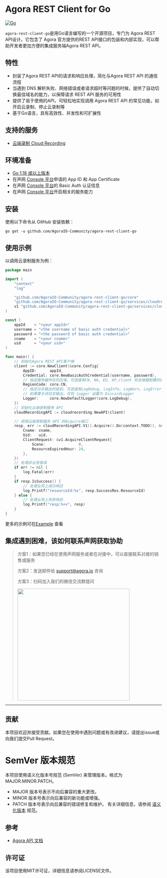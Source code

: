 # Agora REST Client for Go
[![Go](https://github.com/AgoraIO-Community/agora-rest-client-go/actions/workflows/go.yml/badge.svg)](https://github.com/seymourtang/agora-rest-client-go/actions/workflows/go.yml)

`agora-rest-client-go`是用Go语言编写的一个开源项目，专门为 Agora REST API设计。它包含了 Agora 官方提供的REST API接口的包装和内部实现，可以帮助开发者更加方便的集成服务端Agora REST API。
## 特性
* 封装了Agora REST API的请求和响应处理，简化与Agora REST API 的通信流程
* 当遇到 DNS 解析失败、网络错误或者请求超时等问题的时候，提供了自动切换最佳域名的能力，以保障请求 REST API 服务的可用性
* 提供了易于使用的API，可轻松地实现调用 Agora REST API 的常见功能，如开启云录制、停止云录制等
* 基于Go语言，具有高效性、并发性和可扩展性

## 支持的服务
* [云端录制 Cloud Recording ](./services/cloudrecording/README.md)

## 环境准备
* [Go 1.18 或以上版本](https://go.dev/)
* 在声网 [Console 平台](https://console.shengwang.cn/)申请的 App ID 和 App Certificate
* 在声网 [Console 平台](https://console.shengwang.cn/)的 Basic Auth 认证信息
* 在声网 [Console 平台](https://console.shengwang.cn/)开启相关的服务能力

## 安装
使用以下命令从 GitHub 安装依赖：
```shell
go get -u github.com/AgoraIO-Community/agora-rest-client-go
```
## 使用示例
以调用云录制服务为例：
```go
package main

import (
	"context"
	"log"

	"github.com/AgoraIO-Community/agora-rest-client-go/core"
	"github.com/AgoraIO-Community/agora-rest-client-go/services/cloudrecording"
	v1 "github.com/AgoraIO-Community/agora-rest-client-go/services/cloudrecording/v1"
)

const (
	appId    = "<your appId>"
	username = "<the username of basic auth credential>"
	password = "<the password of basic auth credential>"
	cname    = "<your cname>"
	uid      = "<your uid>"
)

func main() {
	// 初始化Agora REST API客户端
	client := core.NewClient(&core.Config{
		AppID:      appId,
		Credential: core.NewBasicAuthCredential(username, password),
		// 指定服务器所在的区域，可选值有CN, NA, EU, AP,client 将会根据配置的区域自动切换使用最佳的域名
		RegionCode: core.CN,
        // 指定日志输出的级别，可选值有LogDebug, LogInfo, LogWarn, LogError
        // 如果要关闭日志输出，可将 logger 设置为 DiscardLogger
		Logger:     core.NewDefaultLogger(core.LogDebug),
	}) 
    // 初始化云端录制服务 API
	cloudRecordingAPI := cloudrecording.NewAPI(client)

    // 调用云端录制服务 API 的Acquire接口
	resp, err := cloudRecordingAPI.V1().Acquire().Do(context.TODO(), &v1.AcquireReqBody{
		Cname: cname,
		Uid:   uid,
		ClientRequest: &v1.AcquireClientRequest{
			Scene:               0,
			ResourceExpiredHour: 24,
		},
	})
    // 处理非业务错误
	if err != nil {
		log.Fatal(err)
	}
	if resp.IsSuccess() {
		// 处理业务上成功响应
		log.Printf("resourceId:%s", resp.SuccessRes.ResourceId)
	} else {
        // 处理业务上失败响应
		log.Printf("resp:%+v", resp)
	}
}
```
更多的示例可在[Example](./examples) 查看

## 集成遇到困难，该如何联系声网获取协助

> 方案1：如果您已经在使用声网服务或者在对接中，可以直接联系对接的销售或服务
>
> 方案2：发送邮件给 [support@agora.io](mailto:support@agora.io) 咨询
>
> 方案3：扫码加入我们的微信交流群提问
>
> <img src="https://download.agora.io/demo/release/SDHY_QA.jpg" width="360" height="360">
---

## 贡献
本项目欢迎并接受贡献。如果您在使用中遇到问题或有改进建议，请提出issue或向我们提交Pull Request。

# SemVer 版本规范
本项目使用语义化版本号规范 (SemVer) 来管理版本。格式为 MAJOR.MINOR.PATCH。

* MAJOR 版本号表示不向后兼容的重大更改。
* MINOR 版本号表示向后兼容的新功能或增强。
* PATCH 版本号表示向后兼容的错误修复和维护。
有关详细信息，请参阅 [语义化版本](https://semver.org/lang/zh-CN/) 规范。

## 参考
* [Agora API 文档](https://doc.shengwang.cn/)

## 许可证
该项目使用MIT许可证，详细信息请参阅LICENSE文件。